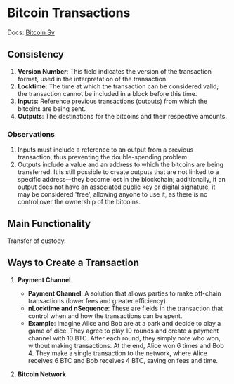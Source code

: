 # Bitcoin Transactions

Docs: [Bitcoin Sv](https://wiki.bitcoinsv.io/index.php/Bitcoin_Transactions)

## Consistency

1. **Version Number**: This field indicates the version of the transaction format, used in the interpretation of the transaction.
2. **Locktime**: The time at which the transaction can be considered valid; the transaction cannot be included in a block before this time.
3. **Inputs**: Reference previous transactions (outputs) from which the bitcoins are being sent.
4. **Outputs**: The destinations for the bitcoins and their respective amounts.

### Observations

1. Inputs must include a reference to an output from a previous transaction, thus preventing the double-spending problem.
2. Outputs include a value and an address to which the bitcoins are being transferred. It is still possible to create outputs that are not linked to a specific address—they become lost in the blockchain; additionally, if an output does not have an associated public key or digital signature, it may be considered 'free', allowing anyone to use it, as there is no control over the ownership of the bitcoins.

## Main Functionality

Transfer of custody.

## Ways to Create a Transaction

1. **Payment Channel**
   - **Payment Channel**: A solution that allows parties to make off-chain transactions (lower fees and greater efficiency).
   - **nLocktime and nSequence**: These are fields in the transaction that control when and how the transactions can be spent.
   - **Example**: Imagine Alice and Bob are at a park and decide to play a game of dice. They agree to play 10 rounds and create a payment channel with 10 BTC. After each round, they simply note who won, without making transactions. At the end, Alice won 6 times and Bob 4. They make a single transaction to the network, where Alice receives 6 BTC and Bob receives 4 BTC, saving on fees and time.

2. **Bitcoin Network**
